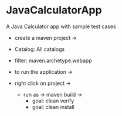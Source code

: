 # JavaCalculatorApp
A Java Calculator app with sample test cases
- create a maven project ->
 - Catalog: All catalogs
 - filter: maven.archetype.webapp
  
- to run the application ->
 - right click on project -> 
   - run as ->  maven build ->
     - goal: clean verify
     - goal: clean install
